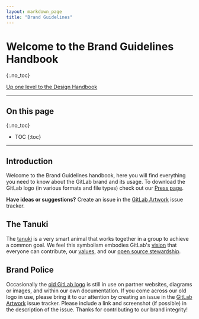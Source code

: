 ```yaml
---
layout: markdown_page
title: "Brand Guidelines"
---
```

# Welcome to the Brand Guidelines Handbook
{:.no_toc}

[Up one level to the Design Handbook](/handbook/marketing/design)    

----

## On this page
{:.no_toc}

- TOC
{:toc}

----


## Introduction

Welcome to the Brand Guidelines handbook, here you will find everything you need to know about the GitLab brand and its usage. To download the GitLab logo (in various formats and file types) check out our [Press page](https://about.gitlab.com/press/).

**Have ideas or suggestions?** Create an issue in the [GitLab Artwork](https://gitlab.com/gitlab-com/gitlab-artwork/issues) issue tracker.

## The Tanuki

The [tanuki](https://en.wikipedia.org/wiki/Japanese_raccoon_dog) is a very smart animal that works together in a group to achieve a common goal. We feel this symbolism embodies GitLab's [vision](https://about.gitlab.com/about/#vision) that everyone can contribute, our [values](https://about.gitlab.com/about/#values), and our [open source stewardship](https://about.gitlab.com/2016/01/11/being-a-good-open-source-steward/).

## Brand Police

Occasionally the [old GitLab logo](https://gitlab.com/gitlab-com/gitlab-artwork/blob/master/archive/logo/fox.png) is still in use on partner websites, diagrams or images, and within our own documentation. If you come across our old logo in use, please bring it to our attention by creating an issue in the [GitLab Artwork](https://gitlab.com/gitlab-com/gitlab-artwork/issues) issue tracker. Please include a link and screenshot (if possible) in the description of the issue. Thanks for contributing to our brand integrity!
